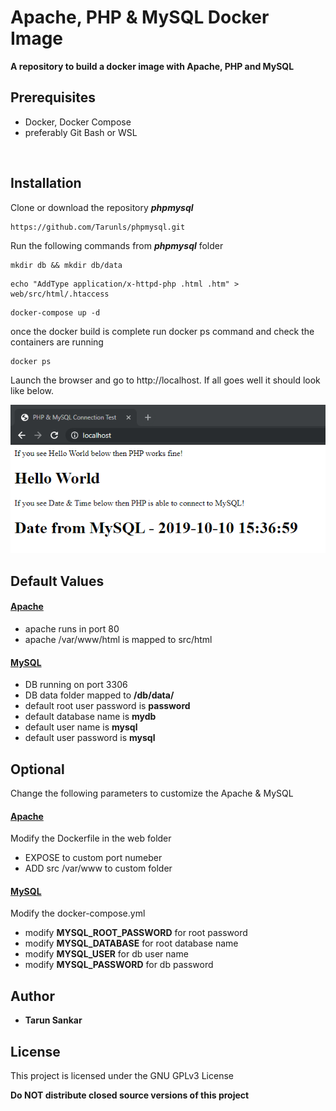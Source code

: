 # Apache, PHP & MySQL Docker Image

****A repository to build a docker image with Apache, PHP and MySQL****

## Prerequisites
- Docker, Docker Compose
- preferably  Git Bash or WSL
</br>

## Installation

Clone or download the repository ***phpmysql***

```
https://github.com/Tarunls/phpmysql.git
```

Run the following commands from ***phpmysql*** folder
```
mkdir db && mkdir db/data
```
```
echo "AddType application/x-httpd-php .html .htm" > web/src/html/.htaccess
```

```
docker-compose up -d
```

once the docker build is complete run docker ps  command and check the containers are running
```
docker ps
```
Launch the browser and go to http://localhost. If all goes well it should look like below.

![alt text](php_mysql_connection_test.png "")

## Default Values

#### <u>Apache</u>
- apache runs in port 80
- apache /var/www/html is mapped to src/html
  
#### <u>MySQL</u>
- DB running on port 3306
- DB data folder mapped to **/db/data/**
- default root user password is **password**
- default database name is **mydb**
- default user name is **mysql**
- default user password is **mysql**
  

## Optional

Change the following parameters to customize the Apache & MySQL 

#### <u>Apache</u>
Modify the Dockerfile in the web folder
- EXPOSE to custom port numeber
- ADD src /var/www to custom folder

#### <u>MySQL</u>
Modify the docker-compose.yml
- modify **MYSQL_ROOT_PASSWORD** for root password
- modify **MYSQL_DATABASE** for root database name
- modify **MYSQL_USER** for db user name
- modify **MYSQL_PASSWORD** for db password
  
## Author
- ****Tarun Sankar****

## License

This project is licensed under the GNU GPLv3 License

****Do NOT distribute closed source versions of this project****